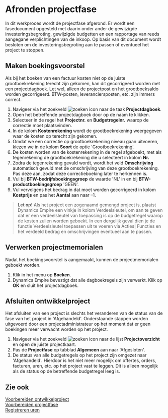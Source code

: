 # Afronden projectfase

In dit werkproces wordt de projectfase afgerond. Er wordt een fasedocument opgesteld met daarin onder ander de gewijzigde investeringsbegroting, gewijzigde budgetten en een rapportage van reeds aangegane verplichtingen van de inkoop. Op basis van dit document wordt besloten om de investeringsbegroting aan te passen of eventueel het project te stoppen.

## Maken boekingsvoorstel

Als bij het boeken van een factuur kosten niet op de juiste grootboekrekening terecht zijn gekomen, kan dit gecorrigeerd worden met een projectdagboek. Let wel, alleen de projectpost en het grootboeksaldo worden gecorrigeerd. BTW-posten, leveranciersposten, etc. zijn immers correct.
1.	Navigeer via het zoekveld ![zoeken icon](/assets/images/zoeken.png "zoeken icon") naar de taak **Projectdagboek**.
2.	Open het betreffende projectdagboek door op de naam te klikken.
3.	Selecteer in de regel het **Projectnr.** en **Budgetregelnr.** waarop de correctie moet plaatsvinden. 
4.	In de kolom **Kostenrekening** wordt de grootboekrekening weergegeven waar de kosten op terecht zijn gekomen. 
5.	Omdat we een correctie op grootboekrekening niveau gaan uitvoeren, kiezen we in de kolom **Soort** de optie 'Grootboekrekening'. 
6.	De kosten worden van de kostenrekening in de regel afgeboekt, met als tegenrekening de grootboekrekening die u selecteert in kolom **Nr.**
7.	Zodra de tegenrekening gevuld wordt, wordt het veld **Omschrijving** automatisch gevuld met de omschrijving van deze grootboekrekening. Pas deze aan, zodat deze correctieboeking later te herkennen is. 
8.	Vul bij **BTW-bedrijfsboekingsgroep** de waarde 'NL' in en bij **BTW-productboekingsgroep** 'GEEN'. 
9.	Vul vervolgens het bedrag in dat moet worden gecorrigeerd in kolom **Kostprijs** en pas het **Aantal** aan naar –1.  
 
>**Let op!** Als het project een zogenaamd gemengd project is, plaatst Dynamics Empire een vinkje in kolom Verdeelsleutel, om aan te geven dat er een verdeelsleutel van toepassing is op de budgetregel waarop de kosten zullen worden geboekt. In een dergelijk geval dien je de functie Verdeelsleutel toepassen uit te voeren via Acties| Functies en het verdeeld bedrag en omschrijvingen eventueel aan te passen.  
 
## Verwerken projectmemorialen

Nadat het boekingsvoorstel is aangemaakt, kunnen de projectmemorialen geboekt worden.
1. Klik in het menu op **Boeken**.
2. Dynamics Empire bevestigt dat alle dagboekregels zijn verwerkt. Klik op **OK** en sluit het projectdagboek.
 
## Afsluiten ontwikkelproject

Het afsluiten van een project is slechts het veranderen van de status van de fase van het project in 'Afgehandeld'. 
Onderstaande stappen worden uitgevoerd door een projectadministrateur op het moment dat er geen boekingen meer verwacht worden op het project. 
1. Navigeer via het zoekveld ![zoeken icon](/assets/images/zoeken.png "zoeken icon") naar de lijst **Projectoverzicht** en open de juiste projectkaart.
2. Pas de **Projectfase** op tabblad **Algemeen** aan naar 'Afgesloten'.
3. De status van alle budgetregels op het project zijn omgezet naar 'Afgehandeld'. Hierdoor is het niet meer mogelijk om offertes, orders, facturen, uren, etc. op het project vast te leggen. Dit is alleen mogelijk als de status op de betreffende budgetregel leeg is.

## Zie ook

[Voorbereiden ontwikkelproject](../voorbereiden-ontwikkelproject/)  
[Voorbereiden projectfase](../voorbereiden-projectfase/)  
[Registreren uren](../registreren-uren/)  
